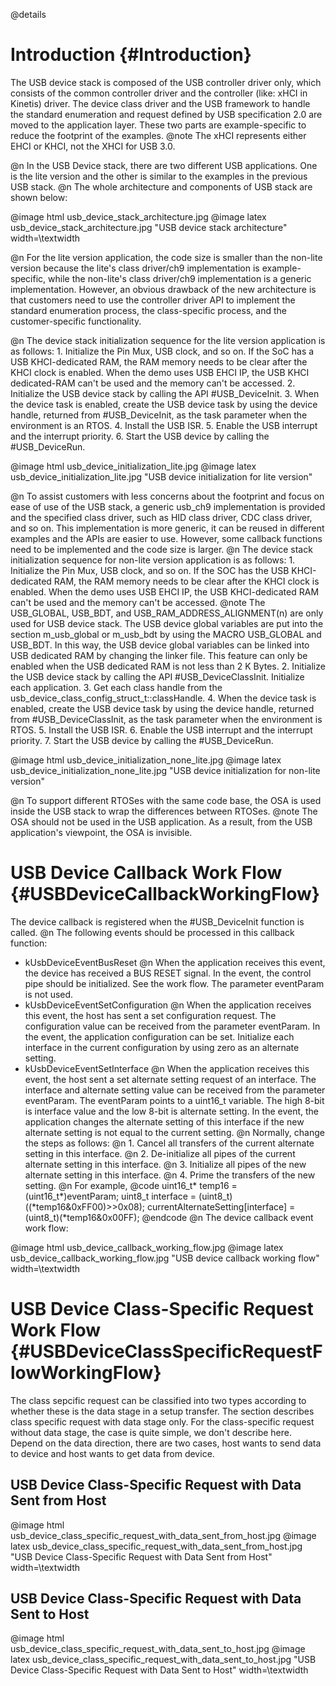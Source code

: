 @details
# Introduction  {#Introduction}
The USB device stack is composed of the USB controller driver only, which consists of the common controller driver and the controller (like: xHCI in Kinetis) driver.
The device class driver and the USB framework to handle the standard enumeration and request defined by USB specification 2.0 are moved to the
application layer. These two parts are example-specific to reduce the footprint of the examples.
@note The xHCI represents either EHCI or KHCI, not the XHCI for USB 3.0.

@n In the USB Device stack, there are two different USB applications. One is the lite version and the other is similar to the examples in the previous USB stack.
@n The whole architecture and components of USB stack are shown below:

@image html usb_device_stack_architecture.jpg
@image latex usb_device_stack_architecture.jpg "USB device stack architecture" width=\textwidth

@n For the lite version application, the code size is smaller than the non-lite version because the lite's class driver/ch9 implementation is example-specific,
while the non-lite's class driver/ch9 implementation is a generic implementation.
However, an obvious drawback of the new architecture is that customers need to use the controller driver API to implement the standard enumeration process,
the class-specific process, and the customer-specific functionality.

@n The device stack initialization sequence for the lite version application is as follows:
    1. Initialize the Pin Mux, USB clock, and so on. If the SoC has a USB KHCI-dedicated RAM, the
	RAM memory needs to be clear after the KHCI clock is enabled.
	When the demo uses USB EHCI IP, the USB KHCI dedicated-RAM can't be used and the memory can't be accessed.
    2. Initialize the USB device stack by calling the API #USB_DeviceInit.
    3. When the device task is enabled, create the USB device task by using the device handle, returned from #USB_DeviceInit, as the task parameter when
	the environment is an RTOS.
    4. Install the USB ISR.
    5. Enable the USB interrupt and the interrupt priority.
    6. Start the USB device by calling the #USB_DeviceRun.

@image html usb_device_initialization_lite.jpg
@image latex usb_device_initialization_lite.jpg "USB device initialization for lite version"


@n To assist customers with less concerns about the footprint and focus on ease of use of the USB stack, a generic usb_ch9 implementation
is provided and the specified class driver, such as HID class driver, CDC class driver, and so on. This implementation is more generic, it can be reused
in different examples and the APIs are easier to use. However, some callback functions need to be implemented and the code size is larger.
@n The device stack initialization sequence for non-lite version application is as follows:
    1. Initialize the Pin Mux, USB clock, and so on. If the SOC has the USB KHCI-dedicated RAM,
	the RAM memory needs to be clear after the KHCI clock is enabled.
	When the demo uses USB EHCI IP, the USB KHCI-dedicated RAM can't be used and the memory can't be accessed.
    @note The  USB_GLOBAL, USB_BDT, and USB_RAM_ADDRESS_ALIGNMENT(n) are only used for USB device stack.
    The USB device global variables are put into the section m_usb_global or m_usb_bdt by using the MACRO USB_GLOBAL and USB_BDT.
    In this way, the USB device global variables can be linked into USB dedicated RAM by changing the linker file.
    This feature can only be enabled when the USB dedicated RAM is not less than 2 K Bytes.
    2. Initialize the USB device stack by calling the API #USB_DeviceClassInit. Initialize each application.
    3. Get each class handle from the usb_device_class_config_struct_t::classHandle.
    4. When the device task is enabled, create the USB device task by using the device handle, returned from #USB_DeviceClassInit, as the task parameter when the
	environment is RTOS.
    5. Install the USB ISR.
    6. Enable the USB interrupt and the interrupt priority.
    7. Start the USB device by calling the #USB_DeviceRun.

@image html usb_device_initialization_none_lite.jpg
@image latex usb_device_initialization_none_lite.jpg "USB device initialization for non-lite version"

@n To support different RTOSes with the same code base, the OSA is used inside the USB stack to wrap the differences between RTOSes.
@note The OSA should not be used in the USB application. As a result, from the USB application's viewpoint, the OSA is invisible.

# USB Device Callback Work Flow {#USBDeviceCallbackWorkingFlow}

The device callback is registered when the #USB_DeviceInit function is called.
@n The following events should be processed in this callback function:
- kUsbDeviceEventBusReset
@n When the application receives this event, the device has received a BUS RESET signal.
In the event, the control pipe should be initialized. See the work flow. The parameter eventParam is not used.
- kUsbDeviceEventSetConfiguration
@n When the application receives this event, the host has sent a set configuration request.
The configuration value can be received from the parameter eventParam. In the event, the application configuration can be set.
Initialize each interface in the current configuration by using zero as an alternate setting.
- kUsbDeviceEventSetInterface
@n When the application receives this event, the host sent a set alternate setting request of an interface.
The interface and alternate setting value can be received from the parameter eventParam.
The eventParam points to a uint16_t variable. The high 8-bit is interface value and the low 8-bit is alternate setting.
In the event, the application changes the alternate setting of this interface if the new alternate setting is not equal to the current setting.
@n Normally, change the steps as follows:
@n 1. Cancel all transfers of the current alternate setting in this interface.
@n 2. De-initialize all pipes of the current alternate setting in this interface.
@n 3. Initialize all pipes of the new alternate setting in this interface.
@n 4. Prime the transfers of the new setting.
@n For example,
@code
uint16_t*   temp16 = (uint16_t*)eventParam;
uint8_t       interface = (uint8_t)((*temp16&0xFF00)>>0x08);
currentAlternateSetting[interface] = (uint8_t)(*temp16&0x00FF);
@endcode
@n The device callback event work flow:

@image html usb_device_callback_working_flow.jpg
@image latex usb_device_callback_working_flow.jpg "USB device callback working flow" width=\textwidth

# USB Device Class-Specific Request Work Flow {#USBDeviceClassSpecificRequestFlowWorkingFlow}

The class sepcific request can be classified into two types according to whether these is the data stage in a setup transfer.
The section describes class specific request with data stage only. For the class-specific request without data stage, the case is quite simple, we don't describe here.
Depend on the data direction, there are two cases, host wants to send data to device and host wants to get data from device.

## USB Device Class-Specific Request with Data Sent from Host

@image html usb_device_class_specific_request_with_data_sent_from_host.jpg
@image latex usb_device_class_specific_request_with_data_sent_from_host.jpg "USB Device Class-Specific Request with Data Sent from Host" width=\textwidth

## USB Device Class-Specific Request with Data Sent to Host

@image html usb_device_class_specific_request_with_data_sent_to_host.jpg
@image latex usb_device_class_specific_request_with_data_sent_to_host.jpg "USB Device Class-Specific Request with Data Sent to Host" width=\textwidth

